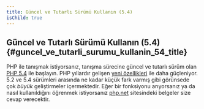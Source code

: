 ```yaml
---
title: Güncel ve Tutarlı Sürümü Kullanın (5.4)
isChild: true
---
```


## Güncel ve Tutarlı Sürümü Kullanın (5.4) {#guncel_ve_tutarli_surumu_kullanin_54_title}

PHP ile tanışmak istiyorsanız, tanışma sürecine güncel ve tutarlı sürüm olan [PHP 5.4][php-release] ile başlayın. PHP yıllardır gelişen [yeni özellikleri](#language_highlights) ile daha güçleniyor. 5.2 ve 5.4 sürümleri arasında ne kadar küçük fark varmış gibi görünsede çok _büyük_ geliştirmeler içermektedir. Eğer bir fonksiyonu arıyorsanız ya da nasıl kullanıldığını öğrenmek istiyorsanız [php.net][php-docs] sitesindeki belgeler size cevap verecektir.

[php-release]: http://www.php.net/downloads.php
[php-docs]: http://www.php.net/manual/tr/
